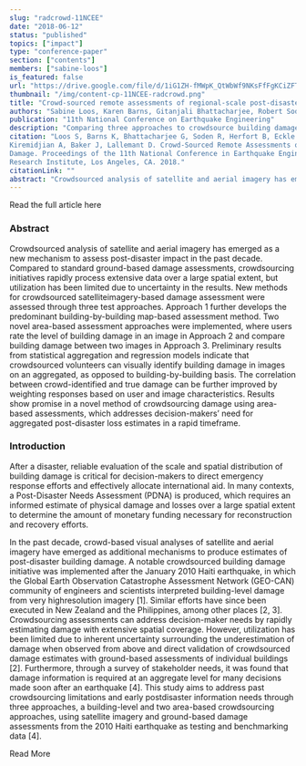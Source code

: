```yaml
---
slug: "radcrowd-11NCEE"
date: "2018-06-12"
status: "published"
topics: ["impact"]
type: "conference-paper"
section: ["contents"]
members: ["sabine-loos"]
is_featured: false
url: "https://drive.google.com/file/d/1iG1ZH-fMWpK_QtWbWf9NKsFfFgKCiZFT/view?usp=sharing"
thumbnail: "/img/content-cp-11NCEE-radcrowd.png"
title: "Crowd-sourced remote assessments of regional-scale post-disaster damage"
authors: "Sabine Loos, Karen Barns, Gitanjali Bhattacharjee, Robert Soden, Benjamin Herfort, Melanie Eckle, Cristiano Giovando, Blake Girardot, Keiko Saito, Gregory Deierlein, Anne Kiremidjian, Jack Baker, and David Lallemant"
publication: "11th National Conference on Earthquake Engineering"
description: "Comparing three approaches to crowdsource building damage information using satellite imagery after a disaster."
citation: "Loos S, Barns K, Bhattacharjee G, Soden R, Herfort B, Eckle M, Giovando C, Girardot B, Saito K, Deierlein G,
Kiremidjian A, Baker J, Lallemant D. Crowd-Sourced Remote Assessments of Regional-Scale Post-Disaster
Damage. Proceedings of the 11th National Conference in Earthquake Engineering, Earthquake Engineering
Research Institute, Los Angeles, CA. 2018."
citationLink: ""
abstract: "Crowdsourced analysis of satellite and aerial imagery has emerged as a new mechanism to assess post-disaster impact in the past decade. Compared to standard ground-based damage assessments, crowdsourcing initiatives rapidly process extensive data over a large spatial extent, but utilization has been limited due to uncertainty in the results. New methods for crowdsourced satelliteimagery-based damage assessment were assessed through three test approaches. Approach 1 further develops the predominant building-by-building map-based assessment method. Two novel area-based assessment approaches were implemented, where users rate the level of building damage in an image in Approach 2 and compare building damage between two images in Approach 3. Preliminary results from statistical aggregation and regression models indicate that crowdsourced volunteers can visually identify building damage in images on an aggregated, as opposed to building-by-building basis. The correlation between crowd-identified and true damage can be further improved by weighting responses based on user and image characteristics. Results show promise in a novel method of crowdsourcing damage using area-based assessments, which addresses decision-makers’ need for aggregated post-disaster loss estimates in a rapid timeframe."
---
```


<Link is-button doOpenInNewTab to="https://drive.google.com/file/d/1iG1ZH-fMWpK_QtWbWf9NKsFfFgKCiZFT/view?usp=sharing"> Read the full article here </Link>

<br/>

### Abstract

Crowdsourced analysis of satellite and aerial imagery has emerged as a new mechanism to assess post-disaster impact in the past decade. Compared to standard ground-based damage assessments, crowdsourcing initiatives rapidly process extensive data over a large spatial extent, but utilization has been limited due to uncertainty in the results. New methods for crowdsourced satelliteimagery-based damage assessment were assessed through three test approaches. Approach 1 further develops the predominant building-by-building map-based assessment method. Two novel area-based assessment approaches were implemented, where users rate the level of building damage in an image in Approach 2 and compare building damage between two images in Approach 3. Preliminary results from statistical aggregation and regression models indicate that crowdsourced volunteers can visually identify building damage in images on an aggregated, as opposed to building-by-building basis. The correlation between crowd-identified and true damage can be further improved by weighting responses based on user and image characteristics. Results show promise in a novel method of crowdsourcing damage using area-based assessments, which addresses decision-makers’ need for aggregated post-disaster loss estimates in a rapid timeframe.

### Introduction
After a disaster, reliable evaluation of the scale and spatial distribution of building damage is
critical for decision-makers to direct emergency response efforts and effectively allocate
international aid. In many contexts, a Post-Disaster Needs Assessment (PDNA) is produced, which
requires an informed estimate of physical damage and losses over a large spatial extent to
determine the amount of monetary funding necessary for reconstruction and recovery efforts.

 In the past decade, crowd-based visual analyses of satellite and aerial imagery have
emerged as additional mechanisms to produce estimates of post-disaster building damage. A
notable crowdsourced building damage initiative was implemented after the January 2010 Haiti
earthquake, in which the Global Earth Observation Catastrophe Assessment Network (GEO-CAN)
community of engineers and scientists interpreted building-level damage from very highresolution imagery [1]. Similar efforts have since been executed in New Zealand and the
Philippines, among other places [2, 3]. Crowdsourcing assessments can address decision-maker
needs by rapidly estimating damage with extensive spatial coverage. However, utilization has been
limited due to inherent uncertainty surrounding the underestimation of damage when observed
from above and direct validation of crowdsourced damage estimates with ground-based
assessments of individual buildings [2]. Furthermore, through a survey of stakeholder needs, it
was found that damage information is required at an aggregate level for many decisions made soon
after an earthquake [4]. This study aims to address past crowdsourcing limitations and early postdisaster information needs through three approaches, a building-level and two area-based
crowdsourcing approaches, using satellite imagery and ground-based damage assessments from
the 2010 Haiti earthquake as testing and benchmarking data [4].
<Link is-button doOpenInNewTab to="https://drive.google.com/file/d/1iG1ZH-fMWpK_QtWbWf9NKsFfFgKCiZFT/view?usp=sharing"> Read More </Link>
